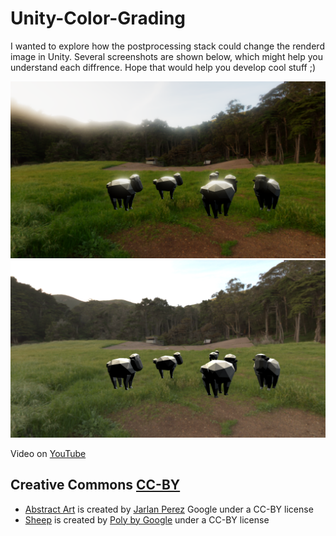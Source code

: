 # Unity-Color-Grading
I wanted to explore how the postprocessing stack could change the renderd image in Unity. Several screenshots are shown below, which might help you understand each diffrence. Hope that would help you develop cool stuff ;)

![Screenshot-A.png](Screenshot-A.png)
![Screenshot-B.png](Screenshot-B.png)

Video on [YouTube](https://youtu.be/eSRw67ZwLzI)

## Creative Commons [CC-BY](https://creativecommons.org/licenses/by/3.0/legalcode)
- [Abstract Art](https://poly.google.com/view/d3uGg-s0ZcF) is created by [Jarlan Perez](https://poly.google.com/user/4lZfAdz3x3X) Google under a CC-BY license
- [Sheep](https://poly.google.com/view/aWFQcDSaDyo) is created by [Poly by Google](https://poly.google.com/user/4aEd8rQgKu2) under a CC-BY license
